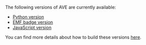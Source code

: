 The following versions of AVE are currently available:

* [Python version](/docs/python.md)
* [EMF badge version](/docs/emf.md)
* [JavaScript version](/docs/javascript.md)

You can find more details about how to build these versions [here](/docs/build.md).
